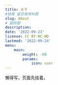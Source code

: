 ```yaml
---
title: 关于
#链接 留空使用标题
slug: About
# 副标题
description: 
date: '2022-09-23'
license: CC BY-NC-ND
lastmod: '2022-09-24'
menu:
    main: 
        weight: -60
        params:
            icon: user
---
```


懒得写，页面先挂着。